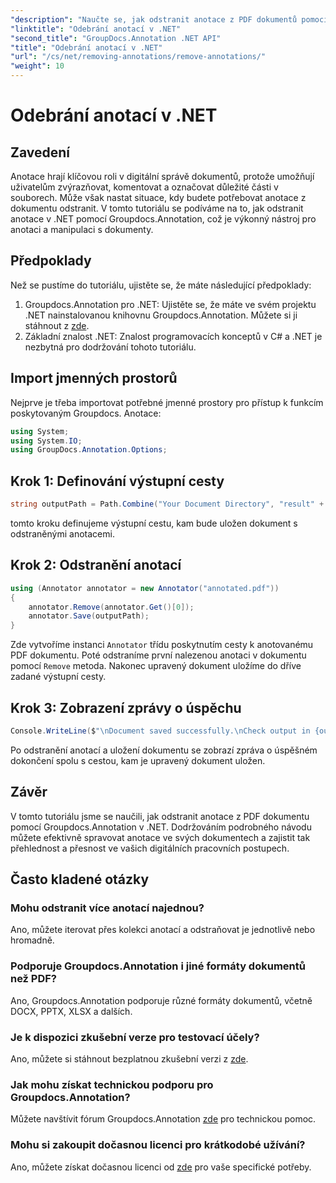 ```yaml
---
"description": "Naučte se, jak odstranit anotace z PDF dokumentů pomocí Groupdocs.Annotation v .NET. Zjednodušte si proces správy digitálních dokumentů."
"linktitle": "Odebrání anotací v .NET"
"second_title": "GroupDocs.Annotation .NET API"
"title": "Odebrání anotací v .NET"
"url": "/cs/net/removing-annotations/remove-annotations/"
"weight": 10
---
```


# Odebrání anotací v .NET

## Zavedení
Anotace hrají klíčovou roli v digitální správě dokumentů, protože umožňují uživatelům zvýrazňovat, komentovat a označovat důležité části v souborech. Může však nastat situace, kdy budete potřebovat anotace z dokumentu odstranit. V tomto tutoriálu se podíváme na to, jak odstranit anotace v .NET pomocí Groupdocs.Annotation, což je výkonný nástroj pro anotaci a manipulaci s dokumenty.
## Předpoklady
Než se pustíme do tutoriálu, ujistěte se, že máte následující předpoklady:
1. Groupdocs.Annotation pro .NET: Ujistěte se, že máte ve svém projektu .NET nainstalovanou knihovnu Groupdocs.Annotation. Můžete si ji stáhnout z [zde](https://releases.groupdocs.com/annotation/net/).
2. Základní znalost .NET: Znalost programovacích konceptů v C# a .NET je nezbytná pro dodržování tohoto tutoriálu.

## Import jmenných prostorů
Nejprve je třeba importovat potřebné jmenné prostory pro přístup k funkcím poskytovaným Groupdocs. Anotace:
```csharp
using System;
using System.IO;
using GroupDocs.Annotation.Options;
```
## Krok 1: Definování výstupní cesty
```csharp
string outputPath = Path.Combine("Your Document Directory", "result" + Path.GetExtension("input.pdf"));
```
tomto kroku definujeme výstupní cestu, kam bude uložen dokument s odstraněnými anotacemi.
## Krok 2: Odstranění anotací
```csharp
using (Annotator annotator = new Annotator("annotated.pdf"))
{
    annotator.Remove(annotator.Get()[0]);
    annotator.Save(outputPath);
}
```
Zde vytvoříme instanci `Annotator` třídu poskytnutím cesty k anotovanému PDF dokumentu. Poté odstraníme první nalezenou anotaci v dokumentu pomocí `Remove` metoda. Nakonec upravený dokument uložíme do dříve zadané výstupní cesty.
## Krok 3: Zobrazení zprávy o úspěchu
```csharp
Console.WriteLine($"\nDocument saved successfully.\nCheck output in {outputPath}.");
```
Po odstranění anotací a uložení dokumentu se zobrazí zpráva o úspěšném dokončení spolu s cestou, kam je upravený dokument uložen.

## Závěr
V tomto tutoriálu jsme se naučili, jak odstranit anotace z PDF dokumentu pomocí Groupdocs.Annotation v .NET. Dodržováním podrobného návodu můžete efektivně spravovat anotace ve svých dokumentech a zajistit tak přehlednost a přesnost ve vašich digitálních pracovních postupech.
## Často kladené otázky
### Mohu odstranit více anotací najednou?
Ano, můžete iterovat přes kolekci anotací a odstraňovat je jednotlivě nebo hromadně.
### Podporuje Groupdocs.Annotation i jiné formáty dokumentů než PDF?
Ano, Groupdocs.Annotation podporuje různé formáty dokumentů, včetně DOCX, PPTX, XLSX a dalších.
### Je k dispozici zkušební verze pro testovací účely?
Ano, můžete si stáhnout bezplatnou zkušební verzi z [zde](https://releases.groupdocs.com/).
### Jak mohu získat technickou podporu pro Groupdocs.Annotation?
Můžete navštívit fórum Groupdocs.Annotation [zde](https://forum.groupdocs.com/c/annotation/10) pro technickou pomoc.
### Mohu si zakoupit dočasnou licenci pro krátkodobé užívání?
Ano, můžete získat dočasnou licenci od [zde](https://purchase.groupdocs.com/temporary-license/) pro vaše specifické potřeby.